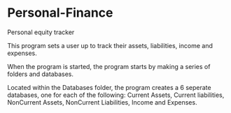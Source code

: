 # Personal-Finance
Personal equity tracker

This program sets a user up to track their assets, liabilities, income and expenses.

When the program is started, the program starts by making a series of folders and databases. 

Located within the Databases folder, the program creates a 6 seperate databases, one for each of the following:
Current Assets, Current liabilities, NonCurrent Assets, NonCurrent Liabilities, Income and Expenses.

